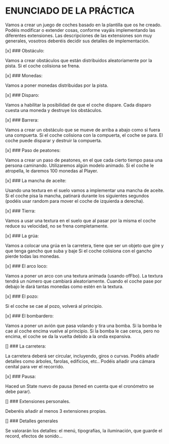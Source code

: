 # ENUNCIADO DE LA PRÁCTICA

Vamos a crear un juego de coches basado en la plantilla que os he creado. Podéis modificar o extender cosas, conforme vayáis implementando las diferentes extensiones.
Las descripciones de las extensiones son muy generales, vosotros deberéis decidir sus detalles de implementación.

[x] ### Obstáculo:

Vamos a crear obstáculos que están distribuidos aleatoriamente por la pista.
Si el coche colisiona se frena.

[x] ### Monedas:

Vamos a poner monedas distribuidas por la pista. 

[x] ### Disparo:

Vamos a habilitar la posibilidad de que el coche dispare. Cada disparo cuesta una moneda y destruye los obstáculos.


[x] ### Barrera:

Vamos a crear un obstáculo que se mueve de arriba a abajo como si fuera una compuerta. 
Si el coche colisiona con la compuerta, el coche se para.
El coche puede disparar y destruir la compuerta.

[x] ### Paso de peatones:

Vamos a crear un paso de peatones, en el que cada cierto tiempo pasa una persona caminando. 
Utilizaremos algún modelo animado.
Si el coche le atropella, le daremos 100 monedas al Player.


[x] ### La mancha de aceite:

Usando una textura en el suelo vamos a implementar una mancha de aceite. Si el coche pisa la mancha, patinará durante los siguientes segundos (podéis usar random para mover el coche de izquierda a derecha).

[x] ### Tierra:

Vamos a usar una textura en el suelo que al pasar por la misma el coche reduce su velocidad, no se frena completamente. 


[x] ### La grúa:

Vamos a colocar una grúa en la carretera, tiene que ser un objeto que gire y que tenga gancho que suba y baje
Si el coche colisiona con el gancho pierde todas las monedas.

[x] ### El arco loco:

Vamos a poner un arco con una textura animada (usando ofFbo). 
La textura tendrá un número que cambiará aleatoriamente.
Cuando el coche pase por debajo le dará tantas monedas como estén en la textura.


[x] ### El pozo:

Si el coche se cae al pozo, volverá al principio.


[x] ### El bombardero:

Vamos a poner un avión que pasa volando y tira una bomba. 
Si la bomba le cae al coche encima vuelve al principio.
Si la bomba le cae cerca, pero no encima, el coche se da la vuelta debido a la onda expansiva. 

[] ### La carretera:

La carretera deberá ser circular, incluyendo, giros o curvas.
Podéis añadir detalles como árboles, farolas, edificios, etc..
Podéis añadir una cámara cenital para ver el recorrido.

[x] ### Pausa:

Haced un State nuevo de pausa (tened en cuenta que el cronómetro se debe parar).

[] ### Extensiones personales.

Deberéis añadir al menos 3 extensiones propias.

[] ### Detalles generales

Se valorarán los detalles: el menú, tipografías, la iluminación, que guarde el record, efectos de sonido...